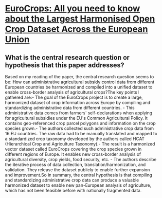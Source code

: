 # [EuroCrops: All you need to know about the Largest Harmonised Open Crop   Dataset Across the European Union](https://arxiv.org/abs/2302.10202)

## What is the central research question or hypothesis that this paper addresses?

Based on my reading of the paper, the central research question seems to be: How can administrative agricultural subsidy control data from different European countries be harmonized and compiled into a unified dataset to enable cross-border analysis of agricultural crops?The key points I gathered are:- The goal of the EuroCrops project is to create a large, harmonized dataset of crop information across Europe by compiling and standardizing administrative data from different countries. - This administrative data comes from farmers' self-declarations when applying for agricultural subsidies under the EU's Common Agricultural Policy. It contains geo-referenced crop parcel polygons and information on the crop species grown.- The authors collected such administrative crop data from 16 EU countries. The raw data had to be manually translated and mapped to a standardized crop taxonomy developed by the authors called HCAT (Hierarchical Crop and Agriculture Taxonomy).- The result is a harmonized vector dataset called EuroCrops covering the crop species grown in different regions of Europe. It enables new cross-border analysis of agricultural diversity, crop yields, food security, etc. - The authors describe the iterative process of data collection, translation/harmonization, and validation. They release the dataset publicly to enable further expansion and improvement.So in summary, the central hypothesis is that compiling and standardizing administrative crop data can produce a valuable harmonized dataset to enable new pan-European analysis of agriculture, which has not been feasible before with nationally fragmented data.
